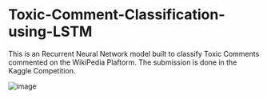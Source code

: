 # Toxic-Comment-Classification-using-LSTM

This is an Recurrent Neural Network model built to classify Toxic Comments commented on the WikiPedia Plaftorm.
The submission is done in the Kaggle Competition.

![image](https://user-images.githubusercontent.com/86700664/206887723-0126662a-f82c-4b22-9d4c-0cfcd3cecd4e.png)
